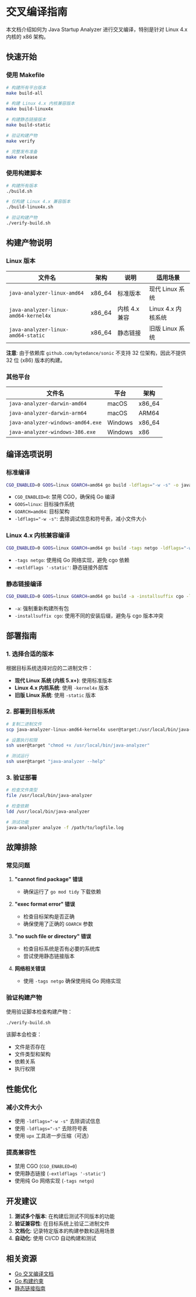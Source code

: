 # 交叉编译指南

本文档介绍如何为 Java Startup Analyzer 进行交叉编译，特别是针对 Linux 4.x 内核的 x86 架构。

## 快速开始

### 使用 Makefile

```bash
# 构建所有平台版本
make build-all

# 构建 Linux 4.x 内核兼容版本
make build-linux4x

# 构建静态链接版本
make build-static

# 验证构建产物
make verify

# 完整发布准备
make release
```

### 使用构建脚本

```bash
# 构建所有版本
./build.sh

# 仅构建 Linux 4.x 兼容版本
./build-linux4x.sh

# 验证构建产物
./verify-build.sh
```

## 构建产物说明

### Linux 版本

| 文件名 | 架构 | 说明 | 适用场景 |
|--------|------|------|----------|
| `java-analyzer-linux-amd64` | x86_64 | 标准版本 | 现代 Linux 系统 |
| `java-analyzer-linux-amd64-kernel4x` | x86_64 | 内核 4.x 兼容 | Linux 4.x 内核系统 |
| `java-analyzer-linux-amd64-static` | x86_64 | 静态链接 | 旧版 Linux 系统 |

**注意**: 由于依赖库 `github.com/bytedance/sonic` 不支持 32 位架构，因此不提供 32 位 (x86) 版本的构建。

### 其他平台

| 文件名 | 平台 | 架构 |
|--------|------|------|
| `java-analyzer-darwin-amd64` | macOS | x86_64 |
| `java-analyzer-darwin-arm64` | macOS | ARM64 |
| `java-analyzer-windows-amd64.exe` | Windows | x86_64 |
| `java-analyzer-windows-386.exe` | Windows | x86 |

## 编译选项说明

### 标准编译

```bash
CGO_ENABLED=0 GOOS=linux GOARCH=amd64 go build -ldflags="-w -s" -o java-analyzer-linux-amd64 main.go
```

- `CGO_ENABLED=0`: 禁用 CGO，确保纯 Go 编译
- `GOOS=linux`: 目标操作系统
- `GOARCH=amd64`: 目标架构
- `-ldflags="-w -s"`: 去除调试信息和符号表，减小文件大小

### Linux 4.x 内核兼容编译

```bash
CGO_ENABLED=0 GOOS=linux GOARCH=amd64 go build -tags netgo -ldflags="-w -s -extldflags '-static'" -o java-analyzer-linux-amd64-kernel4x main.go
```

- `-tags netgo`: 使用纯 Go 网络实现，避免 cgo 依赖
- `-extldflags '-static'`: 静态链接外部库

### 静态链接编译

```bash
CGO_ENABLED=0 GOOS=linux GOARCH=amd64 go build -a -installsuffix cgo -ldflags="-w -s -extldflags '-static'" -o java-analyzer-linux-amd64-static main.go
```

- `-a`: 强制重新构建所有包
- `-installsuffix cgo`: 使用不同的安装后缀，避免与 cgo 版本冲突

## 部署指南

### 1. 选择合适的版本

根据目标系统选择对应的二进制文件：

- **现代 Linux 系统 (内核 5.x+)**: 使用标准版本
- **Linux 4.x 内核系统**: 使用 `-kernel4x` 版本
- **旧版 Linux 系统**: 使用 `-static` 版本

### 2. 部署到目标系统

```bash
# 复制二进制文件
scp java-analyzer-linux-amd64-kernel4x user@target:/usr/local/bin/java-analyzer

# 设置执行权限
ssh user@target "chmod +x /usr/local/bin/java-analyzer"

# 测试运行
ssh user@target "java-analyzer --help"
```

### 3. 验证部署

```bash
# 检查文件类型
file /usr/local/bin/java-analyzer

# 检查依赖
ldd /usr/local/bin/java-analyzer

# 测试功能
java-analyzer analyze -f /path/to/logfile.log
```

## 故障排除

### 常见问题

1. **"cannot find package" 错误**
   - 确保运行了 `go mod tidy` 下载依赖

2. **"exec format error" 错误**
   - 检查目标架构是否正确
   - 确保使用了正确的 `GOARCH` 参数

3. **"no such file or directory" 错误**
   - 检查目标系统是否有必要的系统库
   - 尝试使用静态链接版本

4. **网络相关错误**
   - 使用 `-tags netgo` 确保使用纯 Go 网络实现

### 验证构建产物

使用验证脚本检查构建产物：

```bash
./verify-build.sh
```

该脚本会检查：
- 文件是否存在
- 文件类型和架构
- 依赖关系
- 执行权限

## 性能优化

### 减小文件大小

- 使用 `-ldflags="-w -s"` 去除调试信息
- 使用 `-ldflags="-s"` 去除符号表
- 使用 `upx` 工具进一步压缩（可选）

### 提高兼容性

- 禁用 CGO (`CGO_ENABLED=0`)
- 使用静态链接 (`-extldflags '-static'`)
- 使用纯 Go 网络实现 (`-tags netgo`)

## 开发建议

1. **测试多个版本**: 在构建后测试不同版本的功能
2. **验证兼容性**: 在目标系统上验证二进制文件
3. **文档化**: 记录特定版本的构建参数和适用场景
4. **自动化**: 使用 CI/CD 自动构建和测试

## 相关资源

- [Go 交叉编译文档](https://golang.org/doc/install/source#environment)
- [Go 构建约束](https://golang.org/pkg/go/build/#hdr-Build_Constraints)
- [静态链接指南](https://github.com/golang/go/wiki/cgo#static-linking)
